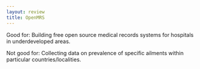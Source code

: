 ```yaml
---
layout: review
title: OpenMRS
---
```


Good for: Building free open source medical records systems for hospitals in underdeveloped areas.

Not good for: Collecting data on prevalence of specific ailments within particular countries/localities.
